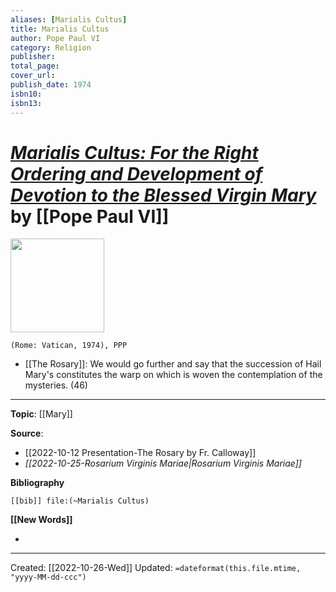 ```yaml
---
aliases: [Marialis Cultus]
title: Marialis Cultus
author: Pope Paul VI
category: Religion
publisher: 
total_page: 
cover_url:
publish_date: 1974
isbn10: 
isbn13: 
---
```

# [*Marialis Cultus: For the Right Ordering and Development of Devotion to the Blessed Virgin Mary*](https://www.vatican.va/content/paul-vi/en/apost_exhortations/documents/hf_p-vi_exh_19740202_marialis-cultus.html) by [[Pope Paul VI]]

<img src="" width=150>

`(Rome: Vatican, 1974), PPP`

- [[The Rosary]]: We would go further and say that the succession of Hail Mary's constitutes the warp on which is woven the contemplation of the mysteries. (46)

--- 
**Topic**: [[Mary]]

**Source**: 
- [[2022-10-12 Presentation-The Rosary by Fr. Calloway]]
- *[[2022-10-25-Rosarium Virginis Mariae|Rosarium Virginis Mariae]]*

**Bibliography**

```query
[[bib]] file:(~Marialis Cultus)
```
 

**[[New Words]]**

- 

---
Created: [[2022-10-26-Wed]]
Updated: `=dateformat(this.file.mtime, "yyyy-MM-dd-ccc")`
